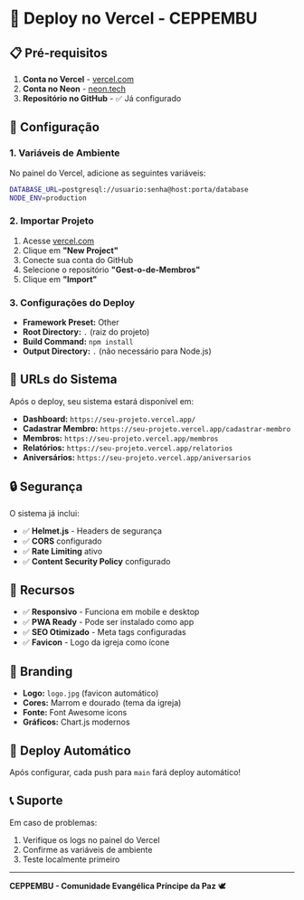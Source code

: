 # 🚀 Deploy no Vercel - CEPPEMBU

## 📋 Pré-requisitos

1. **Conta no Vercel** - [vercel.com](https://vercel.com)
2. **Conta no Neon** - [neon.tech](https://neon.tech)
3. **Repositório no GitHub** - ✅ Já configurado

## 🔧 Configuração

### 1. **Variáveis de Ambiente**

No painel do Vercel, adicione as seguintes variáveis:

```bash
DATABASE_URL=postgresql://usuario:senha@host:porta/database
NODE_ENV=production
```

### 2. **Importar Projeto**

1. Acesse [vercel.com](https://vercel.com)
2. Clique em **"New Project"**
3. Conecte sua conta do GitHub
4. Selecione o repositório **"Gest-o-de-Membros"**
5. Clique em **"Import"**

### 3. **Configurações do Deploy**

- **Framework Preset:** Other
- **Root Directory:** `.` (raiz do projeto)
- **Build Command:** `npm install`
- **Output Directory:** `.` (não necessário para Node.js)

## 🎯 URLs do Sistema

Após o deploy, seu sistema estará disponível em:

- **Dashboard:** `https://seu-projeto.vercel.app/`
- **Cadastrar Membro:** `https://seu-projeto.vercel.app/cadastrar-membro`
- **Membros:** `https://seu-projeto.vercel.app/membros`
- **Relatórios:** `https://seu-projeto.vercel.app/relatorios`
- **Aniversários:** `https://seu-projeto.vercel.app/aniversarios`

## 🔒 Segurança

O sistema já inclui:
- ✅ **Helmet.js** - Headers de segurança
- ✅ **CORS** configurado
- ✅ **Rate Limiting** ativo
- ✅ **Content Security Policy** configurado

## 📱 Recursos

- ✅ **Responsivo** - Funciona em mobile e desktop
- ✅ **PWA Ready** - Pode ser instalado como app
- ✅ **SEO Otimizado** - Meta tags configuradas
- ✅ **Favicon** - Logo da igreja como ícone

## 🎨 Branding

- **Logo:** `logo.jpg` (favicon automático)
- **Cores:** Marrom e dourado (tema da igreja)
- **Fonte:** Font Awesome icons
- **Gráficos:** Chart.js modernos

## 🚀 Deploy Automático

Após configurar, cada push para `main` fará deploy automático!

## 📞 Suporte

Em caso de problemas:
1. Verifique os logs no painel do Vercel
2. Confirme as variáveis de ambiente
3. Teste localmente primeiro

---

**CEPPEMBU - Comunidade Evangélica Príncipe da Paz** 🕊️
